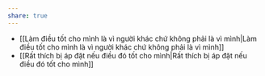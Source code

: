 ```yaml
---
share: true
---
```

- [[Làm điều tốt cho mình là vì người khác chứ không phải là vì mình|Làm điều tốt cho mình là vì người khác chứ không phải là vì mình]]
- [[Rất thích bị áp đặt nếu điều đó tốt cho mình|Rất thích bị áp đặt nếu điều đó tốt cho mình]]
